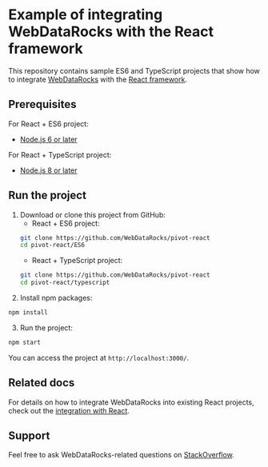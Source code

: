 # Example of integrating WebDataRocks with the React framework

This repository contains sample ES6 and TypeScript projects that show how to integrate [WebDataRocks](https://www.webdatarocks.com/) with the [React framework](https://react.dev/).

## Prerequisites

For React + ES6 project:
- [Node.js 6 or later](https://nodejs.org/en/)

For React + TypeScript project:
- [Node.js 8 or later](https://nodejs.org/en/)


## Run the project

1. Download or clone this project from GitHub:
    - React + ES6 project:
    ```bash
    git clone https://github.com/WebDataRocks/pivot-react
    cd pivot-react/ES6
    ```
    - React + TypeScript project: 
    ```bash
    git clone https://github.com/WebDataRocks/pivot-react
    cd pivot-react/typescript
    ```
2. Install npm packages:
```bash
npm install
```
3. Run the project:
```bash
npm start
```
You can access the project at `http://localhost:3000/`.

## Related docs

For details on how to integrate WebDataRocks into existing React projects, check out the [integration with React](https://www.webdatarocks.com/doc/integration-with-react/).

## Support

Feel free to ask WebDataRocks-related questions on [StackOverflow](https://stackoverflow.com/questions/tagged/webdatarocks).

